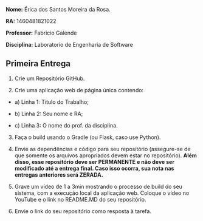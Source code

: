 
**Nome:** Érica dos Santos Moreira da Rosa.

**RA:** 1460481821022

**Professor:** Fabricio Galende

**Disciplina:** Laboratorio de Engenharia de Software

  
  

## Primeira Entrega

  

1. Crie um Repositório GitHub.

2. Crie uma aplicação web de página única contendo:

  
  

  

- a) Linha 1: Título do Trabalho;

  

  

- b) Linha 2: Seu nome e RA;

  

  

- c) Linha 3: O nome do prof. da disciplina.

  
  

3. Faça o build usando o Gradle (ou Flask, caso use Python).

4. Envie as dependências e código para seu repositório (assegure-se de que somente os arquivos apropriados devem estar no repositório). **Além disso, esse repositório deve ser PERMANENTE e não deve ser modificado até a entrega final. Caso isso ocorra, sua nota nas entregas anteriores será ZERADA.**

5. Grave um vídeo de 1 a 3min mostrando o processo de build do seu sistema, com a execução local da aplicação web. Coloque o vídeo no YouTube e o link no README.MD do seu repositório.

6. Envie o link do seu repositório como resposta à tarefa.